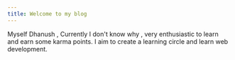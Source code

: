 ```yaml
---
title: Welcome to my blog
---
```

Myself Dhanush , Currently I don't know why , very enthusiastic to learn and earn some karma points.
I aim to create a learning circle and learn web development.
